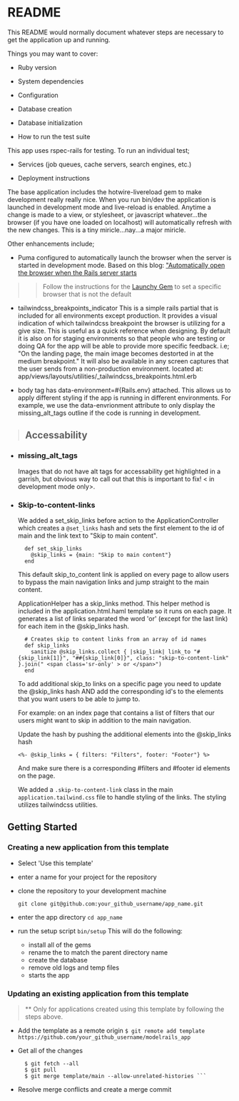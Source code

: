 # README

This README would normally document whatever steps are necessary to get the
application up and running.

Things you may want to cover:

* Ruby version

* System dependencies

* Configuration

* Database creation

* Database initialization

* How to run the test suite

This app uses rspec-rails for testing. 
To run an individual test;

* Services (job queues, cache servers, search engines, etc.)

* Deployment instructions

The base application includes the hotwire-livereload gem to make development really really nice. When you run bin/dev the application is launched in development mode and live-reload is enabled. Anytime a change is made to a view, or stylesheet, or javascript whatever...the browser (if you have one loaded on localhost) will automatically refresh with the new changes. This is a tiny miricle...nay...a major miricle. 

Other enhancements include;

- Puma configured to automatically launch the browser when the server is started in development mode. Based on this blog: ["Automatically open the browser when the Rails server starts](https://mattbrictson.com/blog/open-browser-on-rails-start)


>> Follow the instructions for the [Launchy Gem](https://github.com/copiousfreetime/launchy) to set a specific browser that is not the default

- tailwindcss_breakpoints_indicator 
  This is a simple rails partial that is included for all environments except production. It provides a visual indication of which tailwindcss breakpoint the browser is utilizing for a give size. This is useful as a quick reference when designing. By default it is also on for staging environments so that people who are testing or doing QA for the app will be able to provide more specific feedback. i.e; "On the landing page, the main image becomes destorted in at the medium breakpoint." It will also be available in any screen captures that the user sends from a non-production environment.
  located at: app/views/layouts/utilities/_tailwindcss_breakpoints.html.erb

- body tag has data-environment=#{Rails.env} attached. This allows us to apply different styling if the app is running in different environments. For example, we use the data-envrionment attribute to only display the missing_alt_tags outline if the code is running in development.
  
>## Accessability 
  - ### missing_alt_tags
    Images that do not have alt tags for accessability get highlighted in a garrish, but obvious way to call out that this is important to fix! < in development mode only>.

  - ### Skip-to-content-links

    We added a set_skip_links before action to the ApplicationController which creates a ```@set_links``` hash and sets the first element to the id of main and the link text to "Skip to main content".

    ```
      def set_skip_links
        @skip_links = {main: "Skip to main content"}
      end
    ```
    This default skip_to_content link is applied on every page to allow users to bypass the main navigation links and jump straight to the main content.

    ApplicationHelper has a skip_links method. This helper method is included in the application.html.haml template so it runs on each page. It generates a list of links separated the word 'or' (except for the last link) for each item in the @skip_links hash.

    ```
      # Creates skip to content links from an array of id names
      def skip_links
        sanitize @skip_links.collect { |skip_link| link_to "#{skip_link[1]}", "##{skip_link[0]}", class: "skip-to-content-link" }.join(" <span class='sr-only' > or </span>")
      end
    ```

    To add additional skip_to links on a specific page you need to update the @skip_links hash AND add the corresponding id's to the elements that you want users to be able to jump to.

    For example: on an index page that contains a list of filters that our users might want to skip in addition to the main navigation.

    Update the hash by pushing the additional elements into the @skip_links hash
    ```
    <%- @skip_links = { filters: "Filters", footer: "Footer"} %>
    ```
    And make sure there is a corresponding #filters and #footer id elements on the page.

    We added a ```.skip-to-content-link``` class in the main ```application.tailwind.css``` file to handle styling of the links. The styling utilizes tailwindcss utilities.

## Getting Started

### Creating a new application from this template
  - Select 'Use this template'
  - enter a name for your project for the repository
  - clone the repository to your development machine 

    ```git clone git@github.com:your_github_username/app_name.git ```

  - enter the app directory
    ``` cd app_name ```

  - run the setup script
    ``` bin/setup ```
    This will do the following:
    - install all of the gems
    - rename the to match the parent directory name 
    - create the database
    - remove old logs and temp files
    - starts the app 

### Updating an existing application from this template 
  > ** Only for applications created using this template by following the steps above.
  
  - Add the template as a remote origin
    ```$ git remote add template https://github.com/your_github_username/modelrails_app ```
    
  - Get all of the changes

    ```
      $ git fetch --all 
      $ git pull
      $ git merge template/main --allow-unrelated-histories ```

  - Resolve merge conflicts and create a merge commit
